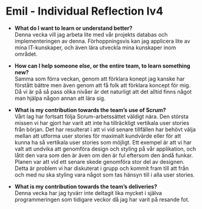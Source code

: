 # Emil - Individual Reflection lv4
* **What do I want to learn or understand better?**  
Denna vecka vill jag arbeta lite med vår projekts databas och implementeringen av denna. Förhoppningsvis kan jag applicera lite av mina IT-kunskaper, och även lära utveckla mina kunskaper inom området. 

* **How can I help someone else, or the entire team, to learn something new?**  
Samma som förra veckan, genom att förklara konept jag kanske har förstått bättre men även genom att få folk att förklara koncept för mig. Då vi är på så pass olika nivåer är det naturligt att det alltid finns något man hjälpa någon annan att lära sig.

* **What is my contribution towards the team’s use of Scrum?**  
Vårt lag har fortsatt följa Scrum-arbetssättet väldigt nära. Den största missen vi har gjort har varit att inte ha tillräckligt vertikala user stories från början. Det har resulterat i att vi vid senare tillfällen har behövt välja mellan att utforma user stories för maximalt kundvärde eller för att kunna ha så vertikala user stories som möjligt. Ett exempel är att vi har valt att undvika att genomföra design och styling på vår applikation, och låtit den vara som den är även om den är ful eftersom den ändå funkar. Planen var att vid ett senare skede genomföra stor del av designen. Detta är problem vi har diskuterat i grupp och kommit fram till att från och med nu ska styling vara något som tas hänsyn till i alla user stories.

* **What is my contribution towards the team’s deliveries?**  
Denna vecka har jag tyvärr inte deltagit lika mycket i själva programmeringen som tidigare veckor då jag har varit på resande fot.
